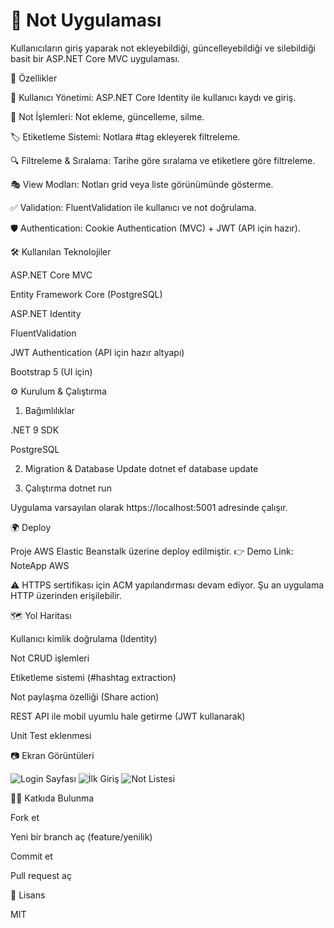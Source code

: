 # 📝 Not Uygulaması

Kullanıcıların giriş yaparak not ekleyebildiği, güncelleyebildiği ve silebildiği basit bir ASP.NET Core MVC uygulaması.

🚀 Özellikler

🔑 Kullanıcı Yönetimi: ASP.NET Core Identity ile kullanıcı kaydı ve giriş.

📝 Not İşlemleri: Not ekleme, güncelleme, silme.

🏷 Etiketleme Sistemi: Notlara #tag ekleyerek filtreleme.

🔍 Filtreleme & Sıralama: Tarihe göre sıralama ve etiketlere göre filtreleme.

🎭 View Modları: Notları grid veya liste görünümünde gösterme.

✅ Validation: FluentValidation ile kullanıcı ve not doğrulama.

🛡 Authentication: Cookie Authentication (MVC) + JWT (API için hazır).

🛠 Kullanılan Teknolojiler

ASP.NET Core MVC

Entity Framework Core (PostgreSQL)

ASP.NET Identity

FluentValidation

JWT Authentication (API için hazır altyapı)

Bootstrap 5 (UI için)

⚙️ Kurulum & Çalıştırma
1. Bağımlılıklar

.NET 9 SDK

PostgreSQL

2. Migration & Database Update
dotnet ef database update

3. Çalıştırma
dotnet run


Uygulama varsayılan olarak https://localhost:5001 adresinde çalışır.

🌍 Deploy

Proje AWS Elastic Beanstalk üzerine deploy edilmiştir.
👉 Demo Link: NoteApp AWS

⚠️ HTTPS sertifikası için ACM yapılandırması devam ediyor. Şu an uygulama HTTP üzerinden erişilebilir.

🗺 Yol Haritası

 Kullanıcı kimlik doğrulama (Identity)

 Not CRUD işlemleri

 Etiketleme sistemi (#hashtag extraction)

 Not paylaşma özelliği (Share action)

 REST API ile mobil uyumlu hale getirme (JWT kullanarak)

 Unit Test eklenmesi

📷 Ekran Görüntüleri

![Login Sayfası](https://i.imgur.com/mQztYSs.png)
![İlk Giriş](https://i.imgur.com/2QJj8FW.png)
![Not Listesi](https://i.imgur.com/M7xhgsy.png)

👨‍💻 Katkıda Bulunma

Fork et

Yeni bir branch aç (feature/yenilik)

Commit et

Pull request aç

📜 Lisans

MIT
